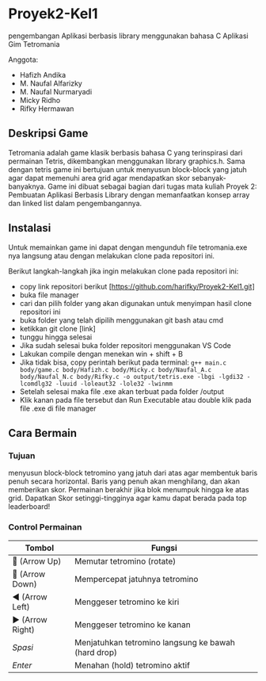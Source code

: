 # Proyek2-Kel1
pengembangan Aplikasi berbasis library menggunakan bahasa C
Aplikasi Gim Tetromania

Anggota:
- Hafizh Andika
- M. Naufal Alfarizky
- M. Naufal Nurmaryadi
- Micky Ridho
- Rifky Hermawan

## Deskripsi Game

Tetromania adalah game klasik berbasis bahasa C yang terinspirasi dari permainan Tetris, dikembangkan menggunakan library graphics.h. Sama dengan tetris game ini bertujuan untuk menyusun block-block yang jatuh agar dapat memenuhi area grid agar mendapatkan skor sebanyak-banyaknya. Game ini dibuat sebagai bagian dari tugas mata kuliah Proyek 2: Pembuatan Aplikasi Berbasis Library dengan memanfaatkan konsep array dan linked list dalam pengembangannya.

## Instalasi

Untuk memainkan game ini dapat dengan mengunduh file tetromania.exe nya langsung atau dengan melakukan clone pada repositori ini.

Berikut langkah-langkah jika ingin melakukan clone pada repositori ini:
* copy link repositori berikut [https://github.com/harifky/Proyek2-Kel1.git]
* buka file manager
* cari dan pilih folder yang akan digunakan untuk menyimpan hasil clone repositori ini
* buka folder yang telah dipilih menggunakan git bash atau cmd
* ketikkan git clone [link]
* tunggu hingga selesai
* Jika sudah selesai buka folder repositori menggunakan VS Code
* Lakukan compile dengan menekan win + shift + B
* Jika tidak bisa, copy perintah berikut pada terminal:
    ` g++ main.c body/game.c body/Hafizh.c body/Micky.c body/Naufal_A.c body/Naufal_N.c body/Rifky.c -o output/tetris.exe -lbgi -lgdi32 -lcomdlg32 -luuid -loleaut32 -lole32 -lwinmm `
* Setelah selesai maka file .exe akan terbuat pada folder /output
* Klik kanan pada file tersebut dan Run Executable atau double klik pada file .exe di file manager


## Cara Bermain

### Tujuan

menyusun block-block tetromino yang jatuh dari atas agar membentuk baris penuh secara horizontal. Baris yang penuh akan menghilang, dan akan memberikan skor. Permainan berakhir jika blok menumpuk hingga ke atas grid. Dapatkan Skor setinggi-tingginya agar kamu dapat berada pada top leaderboard!

### Control Permainan

| Tombol               | Fungsi                                              |
| -------------------- | --------------------------------------------------- |
| 🔼 (Arrow Up)        | Memutar tetromino (rotate)                          |
| 🔽 (Arrow Down)      | Mempercepat jatuhnya tetromino                      |
| ◀ (Arrow Left)       | Menggeser tetromino ke kiri                         |
| ▶ (Arrow Right)      | Menggeser tetromino ke kanan                        |
| *Spasi*              | Menjatuhkan tetromino langsung ke bawah (hard drop) |
| *Enter*              | Menahan (hold) tetromino aktif                      |